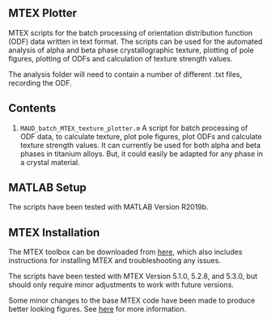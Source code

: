 MTEX Plotter
-----------

MTEX scripts for the batch processing of orientation distribution function (ODF) data written in text format. The scripts can be used for the automated analysis of alpha and beta phase crystallographic texture, plotting of pole figures, plotting of ODFs and calculation of texture strength values. 

The analysis folder will need to contain a number of different .txt files, recording the ODF.

Contents
-----------
    
1. `MAUD_batch_MTEX_texture_plotter.m` A script for batch processing of ODF data, to calculate texture, plot pole figures, plot ODFs and calculate texture strength values. It can currently be used for both alpha and beta phases in titanium alloys. But, it could easily be adapted for any phase in a crystal material.

MATLAB Setup
-----------

The scripts have been tested with MATLAB Version R2019b.

MTEX Installation
-----------

The MTEX toolbox can be downloaded from [here](https://mtex-toolbox.github.io/download), which also includes instructions for installing MTEX and troubleshooting any issues.

The scripts have been tested with MTEX Version 5.1.0, 5.2.8, and 5.3.0, but should only require minor adjustments to work with future versions.

Some minor changes to the base MTEX code have been made to produce better looking figures. See [here](https://lightform-group.github.io/wiki/software_and_simulation/mtex-nice-figures) for more information.
